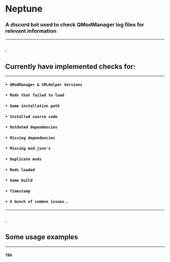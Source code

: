 # Neptune
### A discord bot used to check QModManager log files for relevant information
---
### .

## Currently have implemented checks for:
---
#### `• QModManager & SMLHelper Versions`
#### `• Mods that failed to load`
#### `• Game installation path`
#### `• Installed source code`
#### `• Outdated dependencies`
#### `• Missing dependencies`
#### `• Missing mod.json's`
#### `• Duplicate mods`
#### `• Mods loaded`
#### `• Game build`
#### `• Timestamp`
#### `+ A bunch of common issues..`
---
### .

## Some usage examples
---
#### ` TBA `
